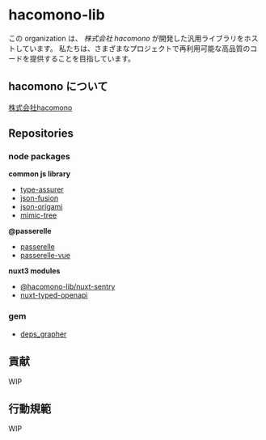 # hacomono-lib

この organization は、 *株式会社 hacomono* が開発した汎用ライブラリをホストしています。
私たちは、さまざまなプロジェクトで再利用可能な高品質のコードを提供することを目指しています。

## hacomono について

[株式会社hacomono](https://www.hacomono.jp/) 

## Repositories

### node packages

**common js library**

- [type-assurer](https://github.com/hacomono-lib/type-assurer)
- [json-fusion](https://github.com/hacomono-lib/json-fusion)
- [json-origami](https://github.com/hacomono-lib/json-origami)
- [mimic-tree](https://github.com/hacomono-lib/mimic-tree)

**@passerelle**

- [passerelle](https://github.com/hacomono-lib/passerelle)
- [passerelle-vue](https://github.com/hacomono-lib/passerelle-vue)

**nuxt3 modules**

- [@hacomono-lib/nuxt-sentry](https://github.com/hacomono-lib/nuxt-sentry)
- [nuxt-typed-openapi](https://github.com/hacomono-lib/nuxt-typed-openapi)

### gem

- [deps_grapher](https://github.com/hacomono-lib/deps_grapher)

## 貢献

WIP

## 行動規範

WIP
